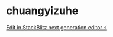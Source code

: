 # chuangyizuhe

[Edit in StackBlitz next generation editor ⚡️](https://stackblitz.com/~/github.com/qishiyou/chuangyizuhe)